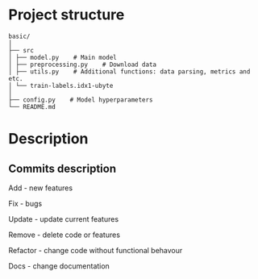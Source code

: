 # Project structure

```
basic/
│
├── src
│ ├── model.py    # Main model
│ ├── preprocessing.py    # Download data 
│ ├── utils.py    # Additional functions: data parsing, metrics and etc.
│ └── train-labels.idx1-ubyte
│
├── config.py    # Model hyperparameters
└── README.md
```

# Description


## Commits description
Add - new features

Fix - bugs

Update - update current features

Remove - delete code or features

Refactor - change code without functional behavour 

Docs - change documentation